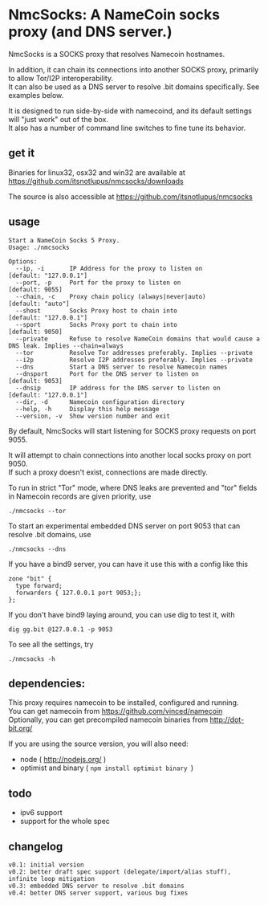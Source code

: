 
# NmcSocks: A NameCoin socks proxy (and DNS server.)

NmcSocks is a SOCKS proxy that resolves Namecoin hostnames.

In addition, it can chain its connections into another SOCKS proxy, primarily to allow Tor/I2P interoperability.  
It can also be used as a DNS server to resolve .bit domains specifically. See examples below.

It is designed to run side-by-side with namecoind, and its default settings will "just work" out of the box.  
It also has a number of command line switches to fine tune its behavior.

## get it

Binaries for linux32, osx32 and win32 are available at
https://github.com/itsnotlupus/nmcsocks/downloads

The source is also accessible at
https://github.com/itsnotlupus/nmcsocks

## usage

    Start a NameCoin Socks 5 Proxy.
    Usage: ./nmcsocks 
    
    Options:
      --ip, -i       IP Address for the proxy to listen on                                                   [default: "127.0.0.1"]
      --port, -p     Port for the proxy to listen on                                                         [default: 9055]
      --chain, -c    Proxy chain policy (always|never|auto)                                                  [default: "auto"]
      --shost        Socks Proxy host to chain into                                                          [default: "127.0.0.1"]
      --sport        Socks Proxy port to chain into                                                          [default: 9050]
      --private      Refuse to resolve NameCoin domains that would cause a DNS leak. Implies --chain=always
      --tor          Resolve Tor addresses preferably. Implies --private
      --i2p          Resolve I2P addresses preferably. Implies --private
      --dns          Start a DNS server to resolve Namecoin names
      --dnsport      Port for the DNS server to listen on                                                    [default: 9053]
      --dnsip        IP address for the DNS server to listen on                                              [default: "127.0.0.1"]
      --dir, -d      Namecoin configuration directory
      --help, -h     Display this help message
      --version, -v  Show version number and exit

By default, NmcSocks will start listening for SOCKS proxy requests on port 9055.

It will attempt to chain connections into another local socks proxy on port 9050.  
If such a proxy doesn't exist, connections are made directly.

To run in strict "Tor" mode, where DNS leaks are prevented and "tor" fields in Namecoin records are given priority, use

    ./nmcsocks --tor

To start an experimental embedded DNS server on port 9053 that can resolve .bit domains, use

    ./nmcsocks --dns

If you have a bind9 server, you can have it use this with a config like this

    zone "bit" { 
      type forward; 
      forwarders { 127.0.0.1 port 9053;};
    };

If you don't have bind9 laying around, you can use dig to test it, with

    dig gg.bit @127.0.0.1 -p 9053

To see all the settings, try

    ./nmcsocks -h

## dependencies:

This proxy requires namecoin to be installed, configured and running.  
You can get namecoin from https://github.com/vinced/namecoin  
Optionally, you can get precompiled namecoin binaries from http://dot-bit.org/

If you are using the source version, you will also need:  

- node ( http://nodejs.org/ )  
- optimist and binary ( `npm install optimist binary `)

## todo

- ipv6 support
- support for the whole spec

## changelog

    v0.1: initial version
    v0.2: better draft spec support (delegate/import/alias stuff), infinite loop mitigation
    v0.3: embedded DNS server to resolve .bit domains
    v0.4: better DNS server support, various bug fixes
